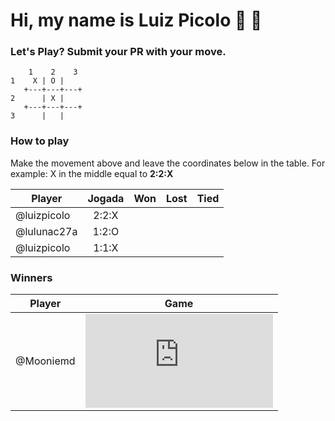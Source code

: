 # Hi, my name is Luiz Picolo 👋 👋

### Let's Play? Submit your PR with your move.

        1    2    3
    1    X | O |  
       +---+---+---+
    2      | X | 
       +---+---+---+
    3      |   |   

### How to play

Make the movement above and leave the coordinates below in the table. For example: X in the middle equal to **2:2:X**

|Player      | Jogada   |   Won   |  Lost  |   Tied   |
|------------|:--------:|:-------:|:------:|:--------:|
|@luizpicolo |  2:2:X   |         |        |          |
|@lulunac27a |  1:2:O   |         |        |          |
|@luizpicolo |  1:1:X   |         |        |          |

### Winners

|Player      | Game   |   
|------------|:--------:|
|@Mooniemd   |  ![Finished Game](https://github.com/luizpicolo/luizpicolo/blob/master/finished-games/1.md)  | 
